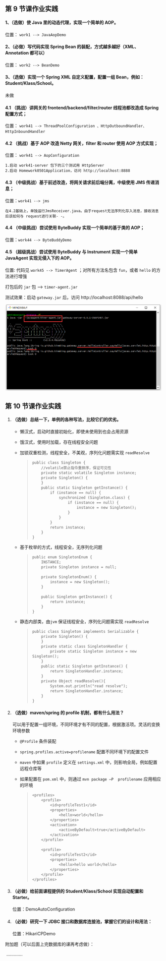 ## 第 9 节课作业实践
#### 1、（选做）使 Java 里的动态代理，实现一个简单的 AOP。

位置： `work1 --> JavaAopDemo`

#### 2、（必做）写代码实现 Spring Bean 的装配，方式越多越好（XML、Annotation 都可以）
位置： `work2 --> BeanDemo`

#### 3、（选做）实现一个 Spring XML 自定义配置，配置一组 Bean，例如：Student/Klass/School。
未做

#### 4.1 （挑战）讲网关的 frontend/backend/filter/router 线程池都改造成 Spring 配置方式；

位置： `work41 --> ThreadPoolConfiguration 、HttpOutboundHandler、HttpInboundHandler`

#### 4.2 （挑战）基于 AOP 改造 Netty 网关，filter 和 router 使用 AOP 方式实现；

位置： `work41 --> AopConfiguration`

```
1.启动 work41-server 包下的三个测试用 HttpServer
2.启动 Homework0501Application，访问 http://localhost:8888
```

#### 4.3 （中级挑战）基于前述改造，将网关请求前后端分离，中级使用 JMS 传递消息；

位置：`work41 --> jms`

```
在4.2基础上，单独运行JmsReceiver.java。由于request无法序列化存入消息，接收消息后该如何与 request进行关联- -。
```

#### 4.4 （中级挑战）尝试使用 ByteBuddy 实现一个简单的基于类的 AOP；

位置：`work44 --> ByteBuddyDemo`

#### 4.5 （超级挑战）尝试使用 ByteBuddy 与 Instrument 实现一个简单 JavaAgent 实现无侵入下的 AOP。
位置:  代码见 `work45 --> TimerAgent` ；对所有方法名包含 `fun`，或者 `hello` 的方法进行增强

打包后的 `jar` 包 --> `timer-agent.jar`

测试效果：启动 `gateway.jar` 后，访问 http://localhost:8088/api/hello

![](homework05-01/src/main/java/com/zengxin/homework0501/work45/javaagent测试结果.jpg)

## 第 10 节课作业实践

1. #### （选做）总结一下，单例的各种写法，比较它们的优劣。

   - 懒汉式，启动时直接初始化，即使未使用到也会占用资源

   - 饿汉式，使用时加载，存在线程安全问题

   - 加锁双重检测，线程安全，不美观，序列化问题需实现 `readResolve`

     > ```
     > public class Singleton {  
     >     //volatile禁止指令重排序，保证可见性  
     >     private static volatile Singleton instance;  
     >     private Singleton() {  
     >     }  
     >     public static Singleton getInstance() {  
     >         if (instance == null) {  
     >             synchronized (Singleton.class) {  
     >                 if (instance == null) {  
     >                     instance = new Singleton();  
     >                 }  
     >             }  
     >         }  
     >         return instance;  
     >     }  
     > }
     > ```

   - 基于枚举的方式，线程安全，无序列化问题

     > ```
     > public enum SingletonEnum {  
     >     INSTANCE;  
     >     private Singleton instance = null;  
     >   
     >     private SingletonEnum() {  
     >         instance = new Singleton();  
     >     }  
     >   
     >     public Singleton getInstance() {  
     >         return instance;  
     >     }  
     > }
     > ```

   - 静态内部类，由`jvm` 保证线程安全，序列化问题需实现 `readResolve`

     > ```
     > public class Singleton implements Serializable {
     >     private Singleton() {  
     >     }
     >     private static class SingletonHandler {  
     >         private static Singleton instance = new Singleton();  
     >     }
     >     public static Singleton getInstance() {  
     >         return SingletonHandler.instance;  
     >     }  
     >     private Object readResolve(){  
     >         System.out.println("read resolve");  
     >         return SingletonHandler.instance;  
     >     }
     > }
     > ```

2. #### （选做）maven/spring 的 profile 机制，都有什么用法？

   可以用于配置一组环境，不同环境才有不同的配置，根据激活项。灵活的变换环境参数

   - `@Profile` 条件装配

   - `spring.profiles.active=profilename`  配置不同环境下的配置文件

   - `maven` 中如果 `profile` 定义在 `settings.xml` 中，则影响全局，例如配置远程仓库等

   - 如果配置在 `pom.xml` 中，则通过 `mvn package –P  profilename` 应用相应的环境

     > ```
     > <profiles> 
     >     <profile> 
     >         <id>profileTest1</id> 
     >         <properties> 
     >             <hello>world</hello> 
     >         </properties> 
     >         <activation> 
     >             <activeByDefault>true</activeByDefault> 
     >         </activation> 
     >     </profile> 
     > 
     >     <profile> 
     >         <id>profileTest2</id> 
     >         <properties> 
     >             <hello>hello world</hello> 
     >         </properties> 
     >     </profile> 
     > </profiles> 
     > ```

3. #### （必做）给前面课程提供的 Student/Klass/School 实现自动配置和 Starter。

   位置：DemoAutoConfiguration

   

4. #### （必做）研究一下 JDBC 接口和数据库连接池，掌握它们的设计和用法：

   位置：HikariCPDemo

  

  附加题（可以后面上完数据库的课再考虑做）：

​	.............